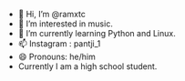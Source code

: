 - 👋 Hi, I’m @ramxtc
- 👀 I’m interested in music.
- 🌱 I’m currently learning Python and Linux.
- 📫 Instagram : pantji_1
- 😄 Pronouns: he/him
- Currently I am a high school student.

<!---
ramxtc/ramxtc is a ✨ special ✨ repository because its `README.md` (this file) appears on your GitHub profile.
You can click the Preview link to take a look at your changes.
--->
